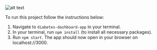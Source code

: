 ![alt text](https://github.com/hamishwaddy/diabetes-dashboard/src/assets/images/iDotLogo.png 'iDot Tracker Logo')

To run this project follow the instructions below:

1. Navigate to `diabetes-dashboard-app` in your terminal.
2. In your terminal, run `npm install` (to install all necessary packages).
3. Run `npm start`. The app should now open in your browser on localhost://3000.
